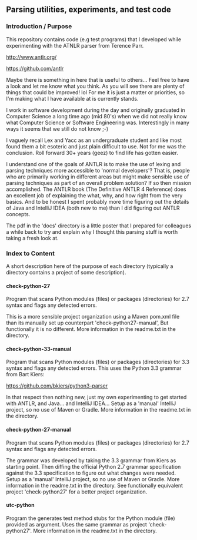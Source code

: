 ## Parsing utilities, experiments, and test code

### Introduction / Purpose
This repository contains code (e.g test programs) that I developed while experimenting with the
ATNLR parser from Terence Parr.

http://www.antlr.org/

https://github.com/antlr
    
Maybe there is something in here that is useful to others... Feel free to have a look and let me
know what you think. As you will see there are plenty of things that could be improved! lol
For me it is just a matter or priorities, so I'm making what I have available at is currently
stands.

I work in software development during the day and originally graduated in Computer Science a long
time ago (mid 80's) when we did not really know what Computer Science or Software Engineering was.
Interestingly in many ways it seems that we still do not know ;-)

I vaguely recall Lex and Yacc as an undergraduate student and like most found them a bit esoteric
and just plain difficult to use. Not for me was the conclusion. Roll forward 30+ years (geez) to
find life has gotten easier.

I understand one of the goals of ANTLR is to make the use of lexing and parsing techniques more
accessible to 'normal developers'? That is, people who are primarily working in different areas
but might make sensible use of parsing techniques as part of an overall problem solution? If so
then mission accomplished. The ANTLR book (The Definitive ANTLR 4 Reference) does an excellent job
of explaining the what, why, and how right from the very basics. And to be honest I spent probably
more time figuring out the details of Java and IntelliJ IDEA (both new to me) than I did figuring
out ANTLR concepts.

The pdf in the 'docs' directory is a little poster that I prepared for colleagues a while back to
try and explain why I thought this parsing stuff is worth taking a fresh look at.

### Index to Content
A short description here of the purpose of each directory (typically a directory contains a
project of some description).

#### check-python-27
Program that scans Python modules (files) or packages (directories) for 2.7 syntax and flags any
detected errors.

This is a more sensible project organization using a Maven pom.xml file than its manually set up
counterpart 'check-python27-manual', But functionally it is no different. More information in the
readme.txt in the directory.

#### check-python-33-manual
Program that scans Python modules (files) or packages (directories) for 3.3 syntax and flags any
detected errors. This uses the Python 3.3 grammar from Bart Kiers:

https://github.com/bkiers/python3-parser

In that respect then nothing new, just my own experimenting to get started with ANTLR, and Java...
and IntelliJ IDEA... Setup as a 'manual' IntelliJ project, so no use of Maven or Gradle. More
information in the readme.txt in the directory.

#### check-python-27-manual
Program that scans Python modules (files) or packages (directories) for 2.7 syntax and flags any
detected errors.

The grammar was developed by taking the 3.3 grammar from Kiers as starting point. Then diffing the
official Python 2.7 grammar specification against the 3.3 specification to figure out what changes
were needed. Setup as a 'manual' IntelliJ project, so no use of Maven or Gradle.  More information
in the readme.txt in the directory. See functionally equivalent project 'check-python27' for a
better project organization.

#### utc-python
Program the generates test method stubs for the Python module (file) provided as argument. Uses the
same grammar as project 'check-python27'. More information in the readme.txt in the directory.

